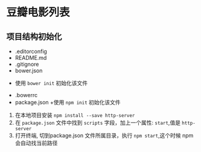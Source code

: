 # 豆瓣电影列表

## 项目结构初始化

- .editorconfig
- README.md
- .gitignore
- bower.json
 + 使用 `bower init` 初始化该文件
- .bowerrc
- package.json
 +使用 `npm init` 初始化该文件

1. 在本地项目安装 `npm install --save http-server`
2. 在 `package.json` 文件中找到 `scripts` 字段，加上一个属性: `start`,值是 `http-server`
3. 打开终端, 切到package.json 文件所属目录，执行 `npm start`,这个时候 npm 会自动找当前路径